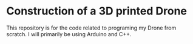 ﻿# Construction of a 3D printed Drone
 This repository is for the code related to programing my Drone from scratch. I will primarily be using Arduino and C++.
